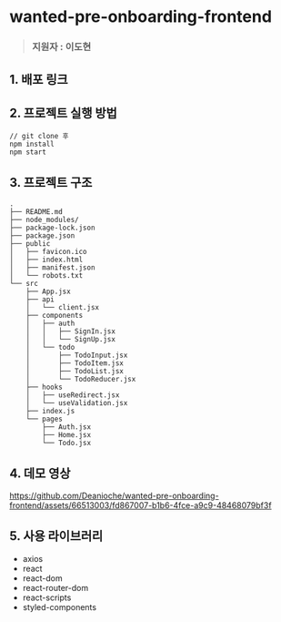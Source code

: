 # wanted-pre-onboarding-frontend

> ### 지원자 : 이도현

## 1. 배포 링크

## 2. 프로젝트 실행 방법
```
// git clone 후
npm install
npm start
```

## 3. 프로젝트 구조
```
.
├── README.md
├── node_modules/
├── package-lock.json
├── package.json
├── public
│   ├── favicon.ico
│   ├── index.html
│   ├── manifest.json
│   └── robots.txt
└── src
    ├── App.jsx
    ├── api
    │   └── client.jsx
    ├── components
    │   ├── auth
    │   │   ├── SignIn.jsx
    │   │   └── SignUp.jsx
    │   └── todo
    │       ├── TodoInput.jsx
    │       ├── TodoItem.jsx
    │       ├── TodoList.jsx
    │       └── TodoReducer.jsx
    ├── hooks
    │   ├── useRedirect.jsx
    │   └── useValidation.jsx
    ├── index.js
    └── pages
        ├── Auth.jsx
        ├── Home.jsx
        └── Todo.jsx
```
## 4. 데모 영상

https://github.com/Deanioche/wanted-pre-onboarding-frontend/assets/66513003/fd867007-b1b6-4fce-a9c9-48468079bf3f

## 5. 사용 라이브러리
- axios
- react
- react-dom
- react-router-dom
- react-scripts
- styled-components
